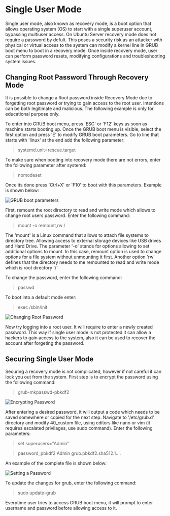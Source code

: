 # Single User Mode
Single user mode, also known as recovery mode, is a boot option that allows operating system (OS) to start with a single superuser account, bypassing multiuser access.
On Ubuntu Server recovery mode does not require a password by defult. This poses a security risk as an attacker with physical or virtual access to the system can modify a kernel line in GRUB boot menu to boot in a recovery mode. Once inside recovery mode, user can perform password resets, modifying configurations and troubleshooting system issues.

## Changing Root Password Through Recovery Mode
It is possible to change a Root password inside Recovery Mode due to forgetting root password or trying to gain access to the root user. Intentions can be both legitimate and malicious. The following example is only for educational purpose only.

To enter into GRUB boot menu, press 'ESC' or 'F12' keys as soon as machine starts booting up. Once the GRUB boot menu is visible, select the first option and press 'E' to modify GRUB boot parameters. Go to line that starts with 'linux' at the end add the following parameter:
> systemd.unit=rescue.target

To make sure when booting into recovery mode there are not errors, enter the following parameter after systemd:
> nomodeset

Once its done press 'Ctrl+X' or 'F10' to boot with this parameters. Example is shown below:

![GRUB boot parameters]()

First, remount the root directory to read and write mode which allows to change root users password. Enter the following command:
> mount -o remount,rw /

The 'mount' is a Linux command that allows to attach file systems to directory tree. Allowing access to external storage devices like USB drives and Hard Drive. The parameter '-o' stands for options allowing to set additional options to mount. In this case, remount option is used to change options for a file system without unmounting it first. Another option 'rw' defines that the directory needs to me remounted to read and write mode which is root directory '/'

To change the password, enter the following command:
> passwd

To boot into a default mode enter:
> exec /sbin/init

![Changing Root Password]()

Now try logging into a root user. It will require to enter a newly created password. This way if single user mode is not protected it can allow a hackers to gain access to the system, also it can be used to recover the account after forgeting the password.

## Securing Single User Mode
Securing a recovery mode is not complicated, however if not careful it can lock you out from the system. First step is to encrypt the password using the following command:
> grub-mkpasswd-pbkdf2

![Encrypting Password]()

After entering a desired password, it will output a code which needs to be saved somewhere or copied for the next step.
Navigate to '/etc/grub.d' directory and modify 40_custom file, using editors like nano or vim (it requires escalated privilages, use sudo command). Enter the following parameters:
> set superusers="Admin"

> password_pbkdf2 Admin grub.pbkdf2.sha512.1....

An example of the complete file is shown below:

![Setting a Password]()

To update the changes for grub, enter the following command:
> sudo update-grub

Everytime user tries to access GRUB boot menu, it will prompt to enter username and password before allowing access to it.
